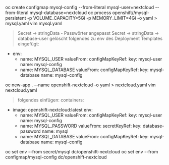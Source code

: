oc create configmap mysql-config --from-literal mysql-user=nextcloud --from-literal mysql-database=nextcloud
oc process openshift//mysql-persistent -p VOLUME_CAPACITY=5Gi -p MEMORY_LIMIT=4Gi -o yaml > mysql.yaml
vim mysql.yaml

> Secret -> stringData - Passwörter angepasst
> Secret -> stringData -> database-user gelöscht
> folgendes zu env des Deployment Templates eingefügt:
- env:
  - name: MYSQL_USER
    valueFrom:
      configMapKeyRef:
        key: mysql-user
        name: mysql-config
  - name: MYSQL_DATABASE
    valueFrom:
      configMapKeyRef:
        key: mysql-database
        name: mysql-config

oc new-app . --name openshift-nextcloud -o yaml > nextcloud.yaml
vim nextcloud.yaml

> folgendes einfügen:
containers:
- image: openshift-nextcloud:latest
  env:
  - name: MYSQL_USER
    valueFrom:
      configMapKeyRef:
        key: mysql-user
        name: mysql-config
  - name: MYSQL_PASSWORD
    valueFrom:
      secretKeyRef:
        key: database-password
        name: mysql
  - name: MYSQL_DATABASE
    valueFrom:
      configMapKeyRef:
        key: mysql-database
        name: mysql-config

oc set env --from secret/mysql dc/openshift-nextcloud
oc set env --from configmap/mysql-config dc/openshift-nextcloud

